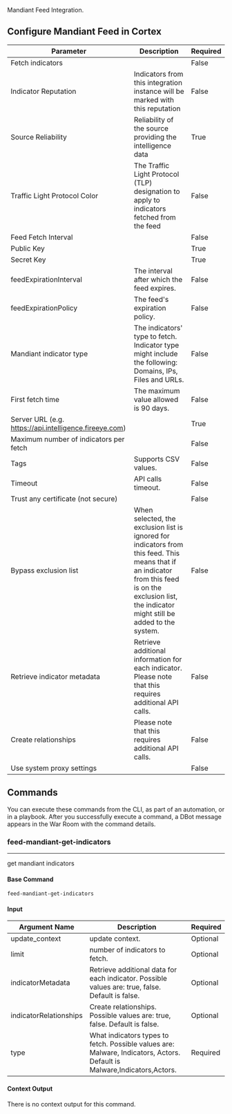 Mandiant Feed Integration.

## Configure Mandiant Feed in Cortex


| **Parameter** | **Description** | **Required** |
| --- | --- | --- |
| Fetch indicators |  | False |
| Indicator Reputation | Indicators from this integration instance will be marked with this reputation | False |
| Source Reliability | Reliability of the source providing the intelligence data | True |
| Traffic Light Protocol Color | The Traffic Light Protocol \(TLP\) designation to apply to indicators fetched from the feed | False |
| Feed Fetch Interval |  | False |
| Public Key |  | True |
| Secret Key |  | True |
| feedExpirationInterval | The interval after which the feed expires. | False |
| feedExpirationPolicy | The feed's expiration policy. | False |
| Mandiant indicator type | The indicators' type to fetch. Indicator type might include the following: Domains, IPs, Files and URLs. | False |
| First fetch time | The maximum value allowed is 90 days. | False |
| Server URL (e.g. <https://api.intelligence.fireeye.com>) |  | True |
| Maximum number of indicators per fetch |  | False |
| Tags | Supports CSV values. | False |
| Timeout | API calls timeout. | False |
| Trust any certificate (not secure) |  | False |
| Bypass exclusion list | When selected, the exclusion list is ignored for indicators from this feed. This means that if an indicator from this feed is on the exclusion list, the indicator might still be added to the system. | False |
| Retrieve indicator metadata | Retrieve additional information for each indicator. Please note that this requires additional API calls. | False |
| Create relationships | Please note that this requires additional API calls. | False |
| Use system proxy settings |  | False |

## Commands

You can execute these commands from the CLI, as part of an automation, or in a playbook.
After you successfully execute a command, a DBot message appears in the War Room with the command details.

### feed-mandiant-get-indicators

***
get mandiant indicators


#### Base Command

`feed-mandiant-get-indicators`

#### Input

| **Argument Name** | **Description** | **Required** |
| --- | --- | --- |
| update_context | update context. | Optional | 
| limit | number of indicators to fetch. | Optional | 
| indicatorMetadata | Retrieve additional data for each indicator. Possible values are: true, false. Default is false. | Optional | 
| indicatorRelationships | Create relationships. Possible values are: true, false. Default is false. | Optional | 
| type | What indicators types to fetch. Possible values are: Malware, Indicators, Actors. Default is Malware,Indicators,Actors. | Required | 


#### Context Output

There is no context output for this command.